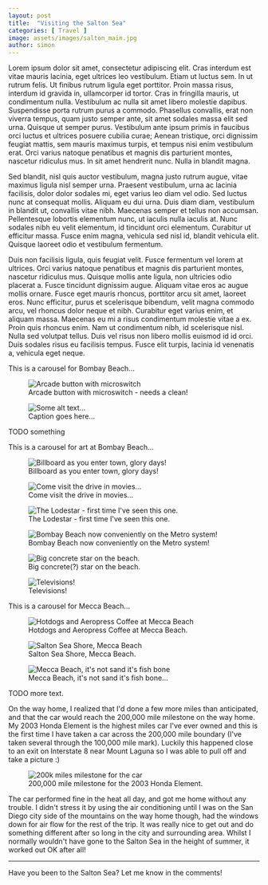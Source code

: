 ```yaml
---
layout: post
title:  "Visiting the Salton Sea"
categories: [ Travel ]
image: assets/images/salton_main.jpg
author: simon
---
```

Lorem ipsum dolor sit amet, consectetur adipiscing elit. Cras interdum est vitae mauris lacinia, eget ultrices leo vestibulum. Etiam ut luctus sem. In ut rutrum felis. Ut finibus rutrum ligula eget porttitor. Proin massa risus, interdum id gravida in, ullamcorper id tortor. Cras in fringilla mauris, ut condimentum nulla. Vestibulum ac nulla sit amet libero molestie dapibus. Suspendisse porta rutrum purus a commodo. Phasellus convallis, erat non viverra tempus, quam justo semper ante, sit amet sodales massa elit sed urna. Quisque ut semper purus. Vestibulum ante ipsum primis in faucibus orci luctus et ultrices posuere cubilia curae; Aenean tristique, orci dignissim feugiat mattis, sem mauris maximus turpis, et tempus nisi enim vestibulum erat. Orci varius natoque penatibus et magnis dis parturient montes, nascetur ridiculus mus. In sit amet hendrerit nunc. Nulla in blandit magna.

Sed blandit, nisl quis auctor vestibulum, magna justo rutrum augue, vitae maximus ligula nisl semper urna. Praesent vestibulum, urna ac lacinia facilisis, dolor dolor sodales mi, eget varius leo diam vel odio. Sed luctus nunc at consequat mollis. Aliquam eu dui urna. Duis diam diam, vestibulum in blandit ut, convallis vitae nibh. Maecenas semper et tellus non accumsan. Pellentesque lobortis elementum nunc, ut iaculis nulla iaculis at. Nunc sodales nibh eu velit elementum, id tincidunt orci elementum. Curabitur ut efficitur massa. Fusce enim magna, vehicula sed nisl id, blandit vehicula elit. Quisque laoreet odio et vestibulum fermentum.

Duis non facilisis ligula, quis feugiat velit. Fusce fermentum vel lorem at ultrices. Orci varius natoque penatibus et magnis dis parturient montes, nascetur ridiculus mus. Quisque mollis ante ligula, non ultricies odio placerat a. Fusce tincidunt dignissim augue. Aliquam vitae eros ac augue mollis ornare. Fusce eget mauris rhoncus, porttitor arcu sit amet, laoreet eros. Nunc efficitur, purus et scelerisque bibendum, velit magna commodo arcu, vel rhoncus dolor neque et nibh. Curabitur eget varius enim, et aliquam massa. Maecenas eu mi a risus condimentum molestie vitae a ex. Proin quis rhoncus enim. Nam ut condimentum nibh, id scelerisque nisl. Nulla sed volutpat tellus. Duis vel risus non libero mollis euismod id id orci. Duis sodales risus eu facilisis tempus. Fusce elit turpis, lacinia id venenatis a, vehicula eget neque.

This is a carousel for Bombay Beach...

<div class="slick-carousel">
    <div>
        <figure class="figure">
        <img src="{{ site.baseurl }}/assets/images/arcade_keyboard_button_microswitch.jpg" class="figure-img img-fluid" alt="Arcade button with microswitch">
        <figcaption class="figure-caption text-center">Arcade button with microswitch - needs a clean!</figcaption>
        </figure>
    </div>
    <div>
        <figure class="figure">
        <img src="{{ site.baseurl }}/assets/images/arcade_keyboard_main.jpg" class="figure-img img-fluid" alt="Some alt text...">
        <figcaption class="figure-caption text-center">Caption goes here...</figcaption>
        </figure>
    </div>
</div>

TODO something

This is a carousel for art at Bombay Beach...

<div class="slick-carousel">
    <div>
        <figure class="figure">
        <img src="{{ site.baseurl }}/assets/images/salton_bombay_beach_art_1_last_stop_billboard.jpg" class="figure-img img-fluid" alt="Billboard as you enter town, glory days!">
        <figcaption class="figure-caption text-center">Billboard as you enter town, glory days!</figcaption>
        </figure>
    </div>
    <div>
        <figure class="figure">
        <img src="{{ site.baseurl }}/assets/images/salton_bombay_beach_art_2_drive_in.jpg" class="figure-img img-fluid" alt="Come visit the drive in movies...">
        <figcaption class="figure-caption text-center">Come visit the drive in movies...</figcaption>
        </figure>
    </div>
    <div>
        <figure class="figure">
        <img src="{{ site.baseurl }}/assets/images/salton_bombay_beach_art_3_lodestar.jpg" class="figure-img img-fluid" alt="The Lodestar - first time I've seen this one.">
        <figcaption class="figure-caption text-center">The Lodestar - first time I've seen this one.</figcaption>
        </figure>
    </div>
    <div>
        <figure class="figure">
        <img src="{{ site.baseurl }}/assets/images/salton_bombay_beach_art_4_metro.jpg" class="figure-img img-fluid" alt="Bombay Beach now conveniently on the Metro system!">
        <figcaption class="figure-caption text-center">Bombay Beach now conveniently on the Metro system!</figcaption>
        </figure>
    </div>
    <div>
        <figure class="figure">
        <img src="{{ site.baseurl }}/assets/images/salton_bombay_beach_art_5_beach_star.jpg" class="figure-img img-fluid" alt="Big concrete star on the beach.">
        <figcaption class="figure-caption text-center">Big concrete(?) star on the beach.</figcaption>
        </figure>
    </div>
    <div>
        <figure class="figure">
        <img src="{{ site.baseurl }}/assets/images/salton_bombay_beach_art_6_televisions.jpg" class="figure-img img-fluid" alt="Televisions!">
        <figcaption class="figure-caption text-center">Televisions!</figcaption>
        </figure>
    </div>
</div>

This is a carousel for Mecca Beach...

<div class="slick-carousel">
    <div>
        <figure class="figure">
        <img src="{{ site.baseurl }}/assets/images/salton_mecca_beach_hotdog.jpg" class="figure-img img-fluid" alt="Hotdogs and Aeropress Coffee at Mecca Beach">
        <figcaption class="figure-caption text-center">Hotdogs and Aeropress Coffee at Mecca Beach.</figcaption>
        </figure>
    </div>
    <div>
        <figure class="figure">
        <img src="{{ site.baseurl }}/assets/images/salton_mecca_beach_shore.jpg" class="figure-img img-fluid" alt="Salton Sea Shore, Mecca Beach">
        <figcaption class="figure-caption text-center">Salton Sea Shore, Mecca Beach.</figcaption>
        </figure>
    </div>
    <div>
        <figure class="figure">
        <img src="{{ site.baseurl }}/assets/images/salton_mecca_beach_bones.jpg" class="figure-img img-fluid" alt="Mecca Beach, it's not sand it's fish bone">
        <figcaption class="figure-caption text-center">Mecca Beach, it's not sand it's fish bone...</figcaption>
        </figure>
    </div>
</div>

TODO more text.

On the way home, I realized that I'd done a few more miles than anticipated, and that the car would reach the 200,000 mile milestone on the way home.  My 2003 Honda Element is the highest miles car I've ever owned and this is the first time I have taken a car across the 200,000 mile boundary (I've taken several through the 100,000 mile mark).  Luckily this happened close to an exit on Interstate 8 near Mount Laguna so I was able to pull off and take a picture :)

<figure class="figure">
    <img src="{{ site.baseurl }}/assets/images/salton_car_200k.jpg" class="figure-img img-fluid" alt="200k miles milestone for the car">
    <figcaption class="figure-caption text-center">200,000 mile milestone for the 2003 Honda Element.</figcaption>
</figure>

The car performed fine in the heat all day, and got me home without any trouble.  I didn't stress it by using the air conditioning until I was on the San Diego city side of the mountains on the way home though, had the windows down for air flow for the rest of the trip.  It was really nice to get out and do something different after so long in the city and surrounding area.  Whilst I normally wouldn't have gone to the Salton Sea in the height of summer, it worked out OK after all!

---

Have you been to the Salton Sea?  Let me know in the comments!